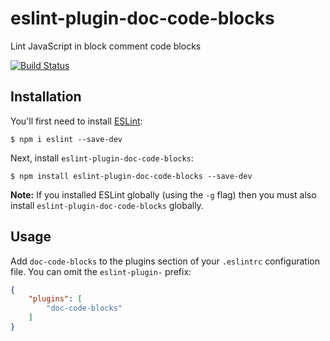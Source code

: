 # eslint-plugin-doc-code-blocks

Lint JavaScript in block comment code blocks

[![Build Status](https://travis-ci.org/knownasilya/eslint-plugin-doc-code-blocks.svg?branch=master)](https://travis-ci.org/knownasilya/eslint-plugin-doc-code-blocks)

## Installation

You'll first need to install [ESLint](http://eslint.org):

```
$ npm i eslint --save-dev
```

Next, install `eslint-plugin-doc-code-blocks`:

```
$ npm install eslint-plugin-doc-code-blocks --save-dev
```

**Note:** If you installed ESLint globally (using the `-g` flag) then you must also install `eslint-plugin-doc-code-blocks` globally.

## Usage

Add `doc-code-blocks` to the plugins section of your `.eslintrc` configuration file. You can omit the `eslint-plugin-` prefix:

```json
{
    "plugins": [
        "doc-code-blocks"
    ]
}
```





